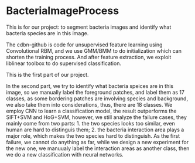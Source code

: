 # BacteriaImageProcess
This is for our project: to segment bacteria images and identify what bacteria species are in this image.

The cdbn-github is code for unsupervised feature learning using Convolutional RBM, and we use GMM/BMM to do initialization which can
shorten the training process. And after feature extraction, we exploit liblinear toolbox to do supervised classification.

This is the first part of our project.

In the second part, we try to identify what bacteria speices are in this image, so we manually label the foreground patches, and label them as 17 classes, as some bordering patches are involving species and background, we also take them into considerations, thus, there are 18 classes. We employ CNN to learn a classification model, the result outperforms the SIFT+SVM and HoG+SVM, however, we still analyze the failure cases, they mainly come from two parts: 1. the two species looks too similar, even human are hard to distinguis them; 2. the bacteria interaction area plays a major role, which makes the two species hard to distinguish. As the first failure, we cannot do anything as far, while we design a new experiment for the new one, we manuualy label the interaction areas as another class, then we do a new classification with neural networks.
